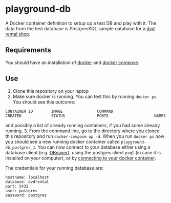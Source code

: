 # playground-db
A Docker container definition to setup up a test DB and play with it. The data from the test database is PostgresSQL sample database for a [dvd rental shop](http://www.postgresqltutorial.com/postgresql-sample-database/).

## Requirements

You should have an installation of [docker](https://docs.docker.com/) and [docker compose](https://docs.docker.com/compose/overview/). 

## Use
1. Clone this repository on your laptop
2. Make sure docker is running. You can test this by running `docker ps`. You should see this outcome:
```
CONTAINER ID        IMAGE               COMMAND                  CREATED             STATUS              PORTS                    NAMES
```
and possibly a list of already running containers, if you had some already running. 
3. From the command line, go to the directory where you cloned this repository and run `docker-compose up -d`. 
When you run `docker ps` now you should see a new running docker container called `playground-db_postgres_1`. 
You can now connect to your database either using a database client (e.g. [DBeaver](https://dbeaver.io/)), using the postgres client `psql` (in case it is installed on your computer), or by [connecting to your docker container](http://phase2.github.io/devtools/common-tasks/ssh-into-a-container/). 

The credentials for your running database are:
```
hostname: localhost
database: dvdrental
port: 5432
user: postgres
password: postgres
```
